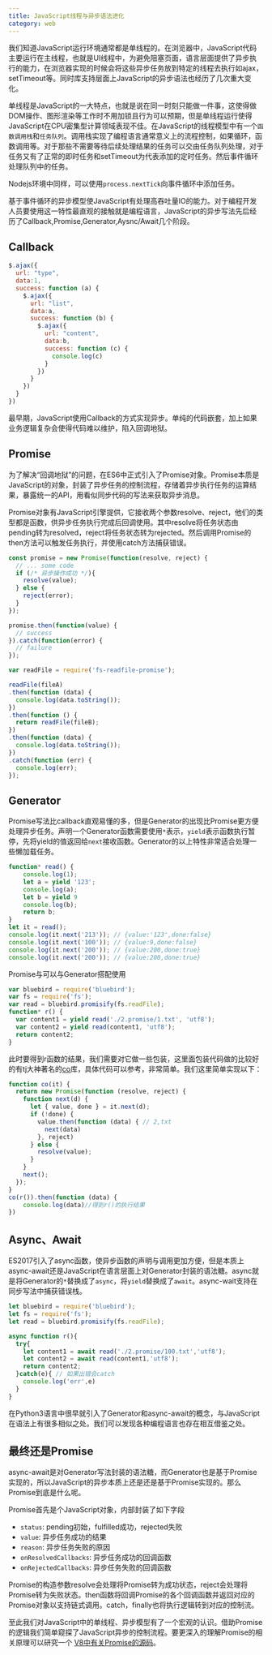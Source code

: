 ```yaml
---
title: JavaScript线程与异步语法进化
category: web
---
```


我们知道JavaScript运行环境通常都是单线程的。在浏览器中，JavaScript代码主要运行在主线程，也就是UI线程中，为避免阻塞页面，语言层面提供了异步执行的能力，在浏览器实现的时候会将这些异步任务放到特定的线程去执行如ajax，setTimeout等。同时库支持层面上JavaScript的异步语法也经历了几次重大变化。
<!--more-->

单线程是JavaScript的一大特点，也就是说在同一时刻只能做一件事，这使得做DOM操作、图形渲染等工作时不用加锁且行为可以预期，但是单线程运行使得JavaScript在CPU密集型计算领域表现不佳。在JavaScript的线程模型中有一个`函数调用栈`和`任务队列`。调用栈实现了编程语言通常意义上的流程控制，如果循环，函数调用等。对于那些不需要等待后续处理结果的任务可以交由任务队列处理，对于任务又有了正常的即时任务和setTimeout为代表添加的定时任务。然后事件循环处理队列中的任务。

Nodejs环境中同样，可以使用`process.nextTick`向事件循环中添加任务。

基于事件循环的异步模型使JavaScript有处理高吞吐量IO的能力。对于编程开发人员要使用这一特性最直观的接触就是编程语言，JavaScript的异步写法先后经历了Callback,Promise,Generator,Aysnc/Await几个阶段。

## Callback

```javascript
$.ajax({
  url: "type",
  data:1,
  success: function (a) {
    $.ajax({
      url: "list",
      data:a,
      success: function (b) {
        $.ajax({
          url: "content",
          data:b,
          success: function (c) {
            console.log(c)
          }
        })
      }
    })
  }
})
```

最早期，JavaScript使用Callback的方式实现异步。单纯的代码嵌套，加上如果业务逻辑复杂会使得代码难以维护，陷入回调地狱。

## Promise

为了解决“回调地狱”的问题，在ES6中正式引入了Promise对象。Promise本质是JavaScript的对象，封装了异步任务的控制流程，存储着异步执行任务的运算结果，暴露统一的API，用看似同步代码的写法来获取异步消息。

Promise对象有JavaScript引擎提供，它接收两个参数resolve、reject，他们的类型都是函数，供异步任务执行完成后回调使用。其中resolve将任务状态由pending转为resolved，reject将任务状态转为rejected。然后调用Promise的then方法可以触发任务执行，并使用catch方法捕获错误。

```javascript
const promise = new Promise(function(resolve, reject) {
  // ... some code
  if (/* 异步操作成功 */){
    resolve(value);
  } else {
    reject(error);
  }
});

promise.then(function(value) {
  // success
}).catch(function(error) {
  // failure
});

var readFile = require('fs-readfile-promise');

readFile(fileA)
.then(function (data) {
  console.log(data.toString());
})
.then(function () {
  return readFile(fileB);
})
.then(function (data) {
  console.log(data.toString());
})
.catch(function (err) {
  console.log(err);
});
```

## Generator

Promise写法比callback直观易懂的多，但是Generator的出现比Promise更方便处理异步任务。声明一个Generator函数需要使用`*`表示，`yield`表示函数执行暂停，先将yield的值返回给`next`接收函数。Generator的以上特性非常适合处理一些懒加载任务。

```javascript
function* read() {
    console.log(1);
    let a = yield '123';
    console.log(a);
    let b = yield 9
    console.log(b);
    return b;
}
let it = read();
console.log(it.next('213')); // {value:'123',done:false}
console.log(it.next('100')); // {value:9,done:false}
console.log(it.next('200')); // {value:200,done:true}
console.log(it.next('200')); // {value:200,done:true}
```

Promise与可以与Generator搭配使用

```javascript
var bluebird = require('bluebird');
var fs = require('fs');
var read = bluebird.promisify(fs.readFile);
function* r() {
  var content1 = yield read('./2.promise/1.txt', 'utf8');
  var content2 = yield read(content1, 'utf8');
  return content2;
}
```

此时要得到r函数的结果，我们需要对它做一些包装，这里面包装代码做的比较好的有tj大神著名的[co](https://github.com/tj/co)库，具体代码可以参考，非常简单。我们这里简单实现以下：

```javascript
function co(it) {
  return new Promise(function (resolve, reject) {
    function next(d) {
      let { value, done } = it.next(d);
      if (!done) {
        value.then(function (data) { // 2,txt
          next(data)
        }, reject)
      } else {
        resolve(value);
      }
    }
    next();
  });
}
co(r()).then(function (data) {
    console.log(data)//得到r()的执行结果
})
```

## Async、Await

ES2017引入了async函数，使异步函数的声明与调用更加方便，但是本质上async-await还是JavaScript在语言层面上对Generator封装的语法糖。async就是将Generator的`*`替换成了`async`，将`yield`替换成了`await`。async-wait支持在同步写法中捕获错误栈。

```javascript
let bluebird = require('bluebird');
let fs = require('fs');
let read = bluebird.promisify(fs.readFile);

async function r(){
  try{
    let content1 = await read('./2.promise/100.txt','utf8');
    let content2 = await read(content1,'utf8');
    return content2;
  }catch(e){ // 如果出错会catch
    console.log('err',e)
  }
}
```

在Python3语言中很早就引入了Generator和async-await的概念，与JavaScript在语法上有很多相似之处。我们可以发现各种编程语言也存在相互借鉴之处。

## 最终还是Promise

async-await是对Generator写法封装的语法糖，而Generator也是基于Promise实现的，所以JavaScript的异步本质上还是还是基于Promise实现的。那么Promise到底是什么呢。

Promise首先是个JavaScript对象，内部封装了如下字段

- `status`: pending初始，fulfilled成功，rejected失败
- `value`: 异步任务成功的结果
- `reason`: 异步任务失败的原因
- `onResolvedCallbacks`: 异步任务成功的回调函数
- `onRejectedCallbacks`: 异步任务失败的回调函数

Promise的构造参数resolve会处理将Promise转为成功状态，reject会处理将Promise转为失败状态。then函数将回调Promise的各个回调函数并返回对应的Promise对象以支持链式调用。catch，finally也将执行逻辑转到对应的控制流。

至此我们对JavaScript中的单线程、异步模型有了一个宏观的认识。借助Promise的逻辑我们简单窥探了JavaScript异步的控制流程。要更深入的理解Promise的相关原理可以研究一个 [V8中有关Promise的源码](https://github.com/v8/v8/blob/4b9b23521e6fd42373ebbcb20ebe03bf445494f9/src/objects/promise.h)。